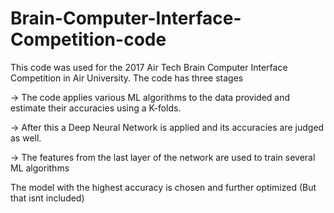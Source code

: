 # Brain-Computer-Interface-Competition-code
This code was used for the 2017 Air Tech Brain Computer Interface Competition in Air University.
The code has three stages

-> The code applies various ML algorithms to the data provided and estimate their accuracies using a K-folds.

-> After this a Deep Neural Network is applied and its accuracies are judged as well.

-> The features from the last layer of the network are used to train several ML algorithms

The model with the highest accuracy is chosen and further optimized (But that isnt included)
